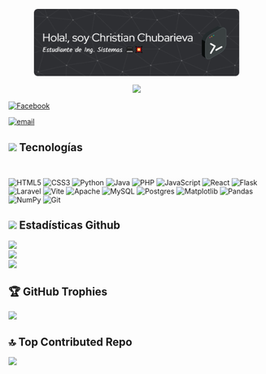 <p align="center">
  <img src="https://github.com/chkdskChubarieva/chkdskChubarieva/blob/cd1fb63d6b79ffb344b00c8e68a999feaf76041b/assets/github-header-image.png" width="80%" alt="Mi Banner">
</p>

<p align="center">
  <a href="https://github.com/DenverCoder1/readme-typing-svg"><img src="https://readme-typing-svg.herokuapp.com?font=Time+New+Roman&color=cyan&size=25&center=true&vCenter=true&width=600&height=100&lines=Bienvenido+a+mi+repositorio!..&hearts;++;"></a>
</p>

[![Facebook](https://img.shields.io/badge/Facebook-%231877F2.svg?logo=Facebook&logoColor=white)](https://facebook.com/https://www.facebook.com/share/159uatL1cC/)

[![email](https://img.shields.io/badge/Email-D14836?logo=gmail&logoColor=white)](mailto:christian.chubarieva@gmail.com) 

## <img src="https://media2.giphy.com/media/QssGEmpkyEOhBCb7e1/giphy.gif?cid=ecf05e47a0n3gi1bfqntqmob8g9aid1oyj2wr3ds3mg700bl&rid=giphy.gif" width ="25"><b> Tecnologías</b>
<br>

![HTML5](https://img.shields.io/badge/html5-%23E34F26.svg?style=flat-square&logo=html5&logoColor=white) ![CSS3](https://img.shields.io/badge/css3-%231572B6.svg?style=flat-square&logo=css3&logoColor=white) ![Python](https://img.shields.io/badge/python-3670A0?style=flat-square&logo=python&logoColor=ffdd54) ![Java](https://img.shields.io/badge/java-%23ED8B00.svg?style=flat-square&logo=openjdk&logoColor=white) ![PHP](https://img.shields.io/badge/php-%23777BB4.svg?style=flat-square&logo=php&logoColor=white) ![JavaScript](https://img.shields.io/badge/javascript-%23323330.svg?style=flat-square&logo=javascript&logoColor=%23F7DF1E) ![React](https://img.shields.io/badge/react-%2320232a.svg?style=flat-square&logo=react&logoColor=%2361DAFB) ![Flask](https://img.shields.io/badge/flask-%23000.svg?style=flat-square&logo=flask&logoColor=white) ![Laravel](https://img.shields.io/badge/laravel-%23FF2D20.svg?style=flat-square&logo=laravel&logoColor=white) ![Vite](https://img.shields.io/badge/vite-%23646CFF.svg?style=flat-square&logo=vite&logoColor=white) ![Apache](https://img.shields.io/badge/apache-%23D42029.svg?style=flat-square&logo=apache&logoColor=white) ![MySQL](https://img.shields.io/badge/mysql-4479A1.svg?style=flat-square&logo=mysql&logoColor=white) ![Postgres](https://img.shields.io/badge/postgres-%23316192.svg?style=flat-square&logo=postgresql&logoColor=white) ![Matplotlib](https://img.shields.io/badge/Matplotlib-%23ffffff.svg?style=flat-square&logo=Matplotlib&logoColor=black) ![Pandas](https://img.shields.io/badge/pandas-%23150458.svg?style=flat-square&logo=pandas&logoColor=white) ![NumPy](https://img.shields.io/badge/numpy-%23013243.svg?style=flat-square&logo=numpy&logoColor=white) ![Git](https://img.shields.io/badge/git-%23F05033.svg?style=flat-square&logo=git&logoColor=white)
## <img src="https://media.giphy.com/media/iY8CRBdQXODJSCERIr/giphy.gif" width="35"><b> Estadísticas Github </b>
![](https://github-readme-stats.vercel.app/api?username=chkdskChubarieva&theme=dark&hide_border=true&include_all_commits=false&count_private=false)<br/>
![](https://nirzak-streak-stats.vercel.app/?user=chkdskChubarieva&theme=dark&hide_border=true)<br/>
![](https://github-readme-stats.vercel.app/api/top-langs/?username=chkdskChubarieva&theme=dark&hide_border=true&include_all_commits=false&count_private=false&layout=compact)

## 🏆 GitHub Trophies
![](https://github-profile-trophy.vercel.app/?username=chkdskChubarieva&theme=dark&no-frame=true&no-bg=true&margin-w=4)

## 🔝 Top Contributed Repo
![](https://github-contributor-stats.vercel.app/api?username=chkdskChubarieva&limit=5&theme=transparent&combine_all_yearly_contributions=true)

<!-- Proudly created with GPRM ( https://gprm.itsvg.in ) -->
